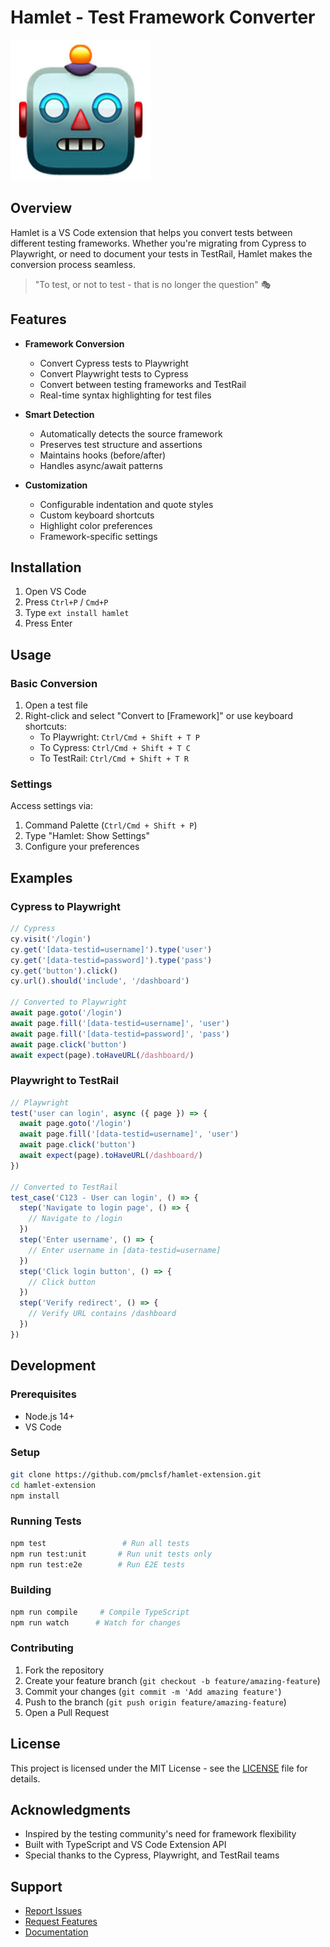 # Hamlet - Test Framework Converter

![Hamlet Logo](images/hamlet-logo.png)

## Overview
Hamlet is a VS Code extension that helps you convert tests between different testing frameworks. Whether you're migrating from Cypress to Playwright, or need to document your tests in TestRail, Hamlet makes the conversion process seamless.

> "To test, or not to test - that is no longer the question" 🎭

## Features

- **Framework Conversion**
  - Convert Cypress tests to Playwright
  - Convert Playwright tests to Cypress
  - Convert between testing frameworks and TestRail
  - Real-time syntax highlighting for test files

- **Smart Detection**
  - Automatically detects the source framework
  - Preserves test structure and assertions
  - Maintains hooks (before/after)
  - Handles async/await patterns

- **Customization**
  - Configurable indentation and quote styles
  - Custom keyboard shortcuts
  - Highlight color preferences
  - Framework-specific settings

## Installation

1. Open VS Code
2. Press `Ctrl+P` / `Cmd+P`
3. Type `ext install hamlet`
4. Press Enter

## Usage

### Basic Conversion
1. Open a test file
2. Right-click and select "Convert to [Framework]" or use keyboard shortcuts:
   - To Playwright: `Ctrl/Cmd + Shift + T P`
   - To Cypress: `Ctrl/Cmd + Shift + T C`
   - To TestRail: `Ctrl/Cmd + Shift + T R`

### Settings
Access settings via:
1. Command Palette (`Ctrl/Cmd + Shift + P`)
2. Type "Hamlet: Show Settings"
3. Configure your preferences

## Examples

### Cypress to Playwright
```javascript
// Cypress
cy.visit('/login')
cy.get('[data-testid=username]').type('user')
cy.get('[data-testid=password]').type('pass')
cy.get('button').click()
cy.url().should('include', '/dashboard')

// Converted to Playwright
await page.goto('/login')
await page.fill('[data-testid=username]', 'user')
await page.fill('[data-testid=password]', 'pass')
await page.click('button')
await expect(page).toHaveURL(/dashboard/)
```

### Playwright to TestRail
```javascript
// Playwright
test('user can login', async ({ page }) => {
  await page.goto('/login')
  await page.fill('[data-testid=username]', 'user')
  await page.click('button')
  await expect(page).toHaveURL(/dashboard/)
})

// Converted to TestRail
test_case('C123 - User can login', () => {
  step('Navigate to login page', () => {
    // Navigate to /login
  })
  step('Enter username', () => {
    // Enter username in [data-testid=username]
  })
  step('Click login button', () => {
    // Click button
  })
  step('Verify redirect', () => {
    // Verify URL contains /dashboard
  })
})
```

## Development

### Prerequisites
- Node.js 14+
- VS Code

### Setup
```bash
git clone https://github.com/pmclsf/hamlet-extension.git
cd hamlet-extension
npm install
```

### Running Tests
```bash
npm test                 # Run all tests
npm run test:unit       # Run unit tests only
npm run test:e2e        # Run E2E tests
```

### Building
```bash
npm run compile     # Compile TypeScript
npm run watch      # Watch for changes
```

### Contributing
1. Fork the repository
2. Create your feature branch (`git checkout -b feature/amazing-feature`)
3. Commit your changes (`git commit -m 'Add amazing feature'`)
4. Push to the branch (`git push origin feature/amazing-feature`)
5. Open a Pull Request

## License
This project is licensed under the MIT License - see the [LICENSE](LICENSE) file for details.

## Acknowledgments
- Inspired by the testing community's need for framework flexibility
- Built with TypeScript and VS Code Extension API
- Special thanks to the Cypress, Playwright, and TestRail teams

## Support
- [Report Issues](https://github.com/pmclsf/hamlet-extension/issues)
- [Request Features](https://github.com/pmclsf/hamlet-extension/issues)
- [Documentation](https://github.com/pmclsf/hamlet-extension/wiki)